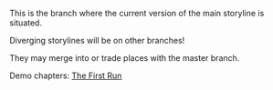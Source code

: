This is the branch where the current version of the main storyline is situated.

Diverging storylines will be on other branches!

They may merge into or trade places with the master branch.

Demo chapters: [The First Run](https://github.com/danmarton/blackswanfive/tree/firstrun)
